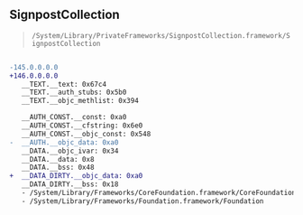 ## SignpostCollection

> `/System/Library/PrivateFrameworks/SignpostCollection.framework/SignpostCollection`

```diff

-145.0.0.0.0
+146.0.0.0.0
   __TEXT.__text: 0x67c4
   __TEXT.__auth_stubs: 0x5b0
   __TEXT.__objc_methlist: 0x394

   __AUTH_CONST.__const: 0xa0
   __AUTH_CONST.__cfstring: 0x6e0
   __AUTH_CONST.__objc_const: 0x548
-  __AUTH.__objc_data: 0xa0
   __DATA.__objc_ivar: 0x34
   __DATA.__data: 0x8
   __DATA.__bss: 0x48
+  __DATA_DIRTY.__objc_data: 0xa0
   __DATA_DIRTY.__bss: 0x18
   - /System/Library/Frameworks/CoreFoundation.framework/CoreFoundation
   - /System/Library/Frameworks/Foundation.framework/Foundation

```
